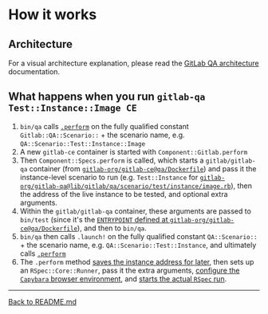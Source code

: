 # How it works

## Architecture

For a visual architecture explanation, please read the
[GitLab QA architecture](./architecture.md) documentation.

## What happens when you run `gitlab-qa Test::Instance::Image CE`

1. `bin/qa` calls [`.perform`][instance-image] on the fully qualified constant
  `Gitlab::QA::Scenario::` + the scenario name, e.g. `QA::Scenario::Test::Instance::Image`
1. A new `gitlab-ce` container is started with `Component::Gitlab.perform`
1. Then `Component::Specs.perform` is called, which starts a `gitlab/gitlab-qa`
  container (from [`gitlab-org/gitlab-ce@qa/Dockerfile`][gitlab-dockerfile])
  and pass it the instance-level scenario to run (e.g. `Test::Instance` for
  [`gitlab-org/gitlab-qa@lib/gitlab/qa/scenario/test/instance/image.rb`][instance-image]),
  then the address of the live instance to be tested, and optional extra arguments.
1. Within the `gitlab/gitlab-qa` container, these arguments are passed to `bin/test` (since it's
  the
  [`ENTRYPOINT` defined at `gitlab-org/gitlab-ce@qa/Dockerfile`][gitlab-dockerfile]),
  and then to `bin/qa`.
1. `bin/qa` then calls `.launch!` on the fully qualified constant `QA::Scenario::` +
  the scenario name, e.g. `QA::Scenario::Test::Instance`, and ultimately calls
  [`.perform`][instance]
1. The `.perform` method [saves the instance address for later][instance], then sets up an
  `RSpec::Core::Runner`, pass it the extra arguments,
  [configure the `Capybara` browser environment][runner],
  and [starts the actual `RSpec` run][runner].

[instance-image]: https://gitlab.com/gitlab-org/gitlab-qa/blob/master/lib/gitlab/qa/scenario/test/instance/image.rb
[gitlab-dockerfile]: https://gitlab.com/gitlab-org/gitlab-ce/blob/60f51cd20af5db8759c31c32a9c45db5b5be2199/qa/Dockerfile
[instance]: https://gitlab.com/gitlab-org/gitlab-ce/blob/60f51cd20af5db8759c31c32a9c45db5b5be2199/qa/qa/scenario/test/instance.rb
[runner]: https://gitlab.com/gitlab-org/gitlab-ce/blob/60f51cd20af5db8759c31c32a9c45db5b5be2199/qa/qa/specs/runner.rb

----

[Back to README.md](../README.md)
